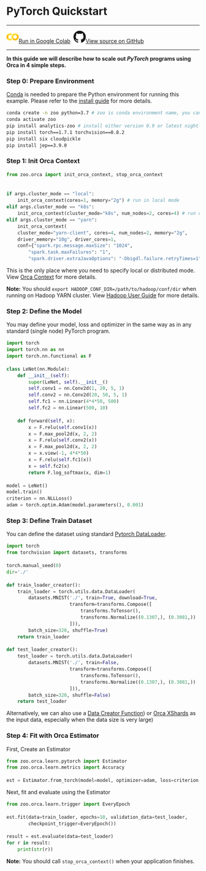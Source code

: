 # PyTorch Quickstart

---

![](../../../../image/colab_logo_32px.png)[Run in Google Colab](https://colab.research.google.com/github/intel-analytics/analytics-zoo/blob/master/docs/docs/colab-notebook/orca/quickstart/pytorch_lenet_mnist.ipynb) &nbsp;![](../../../../image/GitHub-Mark-32px.png)[View source on GitHub](https://github.com/intel-analytics/analytics-zoo/blob/master/docs/docs/colab-notebook/orca/quickstart/pytorch_lenet_mnist.ipynb)

---

**In this guide we will describe how to scale out _PyTorch_ programs using Orca in 4 simple steps.**

### **Step 0: Prepare Environment**

[Conda](https://docs.conda.io/projects/conda/en/latest/user-guide/install/) is needed to prepare the Python environment for running this example. Please refer to the [install guide](../../UserGuide/python.md) for more details.


```bash
conda create -n zoo python=3.7 # zoo is conda environment name, you can use any name you like.
conda activate zoo
pip install analytics-zoo # install either version 0.9 or latest nightly build
pip install torch==1.7.1 torchvision==0.8.2
pip install six cloudpickle
pip install jep==3.9.0
```

### **Step 1: Init Orca Context**
```python
from zoo.orca import init_orca_context, stop_orca_context


if args.cluster_mode == "local":
    init_orca_context(cores=1, memory="2g") # run in local mode
elif args.cluster_mode == "k8s":
    init_orca_context(cluster_mode="k8s", num_nodes=2, cores=4) # run on K8s cluster
elif args.cluster_mode == "yarn":
    init_orca_context(
    cluster_mode="yarn-client", cores=4, num_nodes=2, memory="2g",
    driver_memory="10g", driver_cores=1,
    conf={"spark.rpc.message.maxSize": "1024",
        "spark.task.maxFailures": "1",
        "spark.driver.extraJavaOptions": "-Dbigdl.failure.retryTimes=1"}) # run on Hadoop YARN cluster
```

This is the only place where you need to specify local or distributed mode. View [Orca Context](./../Overview/orca-context.md) for more details.

**Note:** You should `export HADOOP_CONF_DIR=/path/to/hadoop/conf/dir` when running on Hadoop YARN cluster. View [Hadoop User Guide](./../../UserGuide/hadoop.md) for more details.

### **Step 2: Define the Model**

You may define your model, loss and optimizer in the same way as in any standard (single node) PyTorch program.

```python
import torch
import torch.nn as nn
import torch.nn.functional as F

class LeNet(nn.Module):
    def __init__(self):
        super(LeNet, self).__init__()
        self.conv1 = nn.Conv2d(1, 20, 5, 1)
        self.conv2 = nn.Conv2d(20, 50, 5, 1)
        self.fc1 = nn.Linear(4*4*50, 500)
        self.fc2 = nn.Linear(500, 10)

    def forward(self, x):
        x = F.relu(self.conv1(x))
        x = F.max_pool2d(x, 2, 2)
        x = F.relu(self.conv2(x))
        x = F.max_pool2d(x, 2, 2)
        x = x.view(-1, 4*4*50)
        x = F.relu(self.fc1(x))
        x = self.fc2(x)
        return F.log_softmax(x, dim=1)
        
model = LeNet()
model.train()
criterion = nn.NLLLoss()
adam = torch.optim.Adam(model.parameters(), 0.001)
```

### **Step 3: Define Train Dataset**

You can define the dataset using standard [Pytorch DataLoader](https://pytorch.org/docs/stable/data.html). 

```python
import torch
from torchvision import datasets, transforms

torch.manual_seed(0)
dir='./'

def train_loader_creator():
    train_loader = torch.utils.data.DataLoader(
        datasets.MNIST('./', train=True, download=True,
                       transform=transforms.Compose([
                           transforms.ToTensor(),
                           transforms.Normalize((0.1307,), (0.3081,))
                       ])),
        batch_size=320, shuffle=True)
    return train_loader

def test_loader_creator():
    test_loader = torch.utils.data.DataLoader(
        datasets.MNIST('./', train=False,
                       transform=transforms.Compose([
                           transforms.ToTensor(),
                           transforms.Normalize((0.1307,), (0.3081,))
                       ])),
        batch_size=320, shuffle=False)
    return test_loader
```

Alternatively, we can also use a [Data Creator Function](https://github.com/intel-analytics/analytics-zoo/blob/master/docs/docs/colab-notebook/orca/quickstart/pytorch_lenet_mnist_data_creator_func.ipynb)) or [Orca XShards](https://github.com/intel-analytics/analytics-zoo/blob/master/docs/docs/Orca/data.md) as the input data, especially when the data size is very large)

### **Step 4: Fit with Orca Estimator**

First, Create an Estimator

```python
from zoo.orca.learn.pytorch import Estimator 
from zoo.orca.learn.metrics import Accuracy

est = Estimator.from_torch(model=model, optimizer=adam, loss=criterion, metrics=[Accuracy()])
```

Next, fit and evaluate using the Estimator

```python
from zoo.orca.learn.trigger import EveryEpoch 

est.fit(data=train_loader, epochs=10, validation_data=test_loader,
        checkpoint_trigger=EveryEpoch())

result = est.evaluate(data=test_loader)
for r in result:
    print(str(r))
```

**Note:** You should call `stop_orca_context()` when your application finishes.
